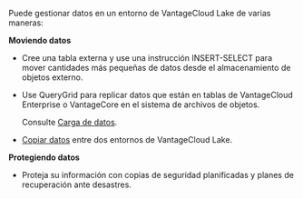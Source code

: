 Puede gestionar datos en un entorno de VantageCloud Lake de varias maneras:

**Moviendo datos**

-   Cree una tabla externa y use una instrucción INSERT-SELECT para mover cantidades más pequeñas de datos desde el almacenamiento de objetos externo.


-   Use QueryGrid para replicar datos que están en tablas de VantageCloud Enterprise o VantageCore en el sistema de archivos de objetos.

    Consulte [Carga de datos](https://docs.teradata.com/access/sources/dita/topic?dita:topicPath=zye1681862891537.dita&utm_source=console&utm_medium=iph).


-   [Copiar datos](bgr1694118840100.md) entre dos entornos de VantageCloud Lake.


**Protegiendo datos**

-   Proteja su información con copias de seguridad planificadas y planes de recuperación ante desastres.


